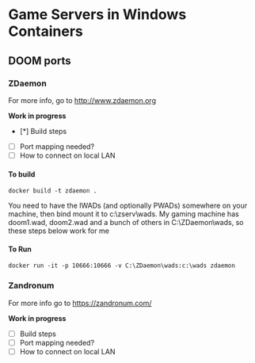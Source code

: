 # Game Servers in Windows Containers


## DOOM ports

### ZDaemon

For more info, go to http://www.zdaemon.org 

**Work in progress**

- [*] Build steps
- [ ] Port mapping needed?
- [ ] How to connect on local LAN

#### To build

```
docker build -t zdaemon .
```

You need to have the IWADs (and optionally PWADs) somewhere on your machine,
then bind mount it to c:\zserv\wads. My gaming machine has doom1.wad, doom2.wad and a bunch of others in 
C:\ZDaemon\wads\, so these steps below work for me

#### To Run

```
docker run -it -p 10666:10666 -v C:\ZDaemon\wads:c:\wads zdaemon
```


### Zandronum

For more info go to https://zandronum.com/

**Work in progress**

- [ ] Build steps
- [ ] Port mapping needed?
- [ ] How to connect on local LAN